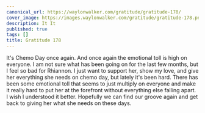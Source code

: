 ```yaml
---
canonical_url: https://waylonwalker.com/gratitude/gratitude-178/
cover_image: https://images.waylonwalker.com/gratitude/gratitude-178.png
description: It It
published: true
tags: []
title: Gratitude 178
---
```


It's Chemo Day once again.  And once again the emotional toll is high on everyone.  I am not sure what has been going on for the last few months, but I feel so bad for Rhiannon.  I just want to support her, show my love, and give her everything she needs on chemo day, but lately it's been hard.  There has been some emotional toll that seems to just multiply on everyone and make it really hard to put her at the forefront without everything else falling apart.  I wish I understood it better. Hopefully we can find our groove again and get back to giving her what she needs on these days.